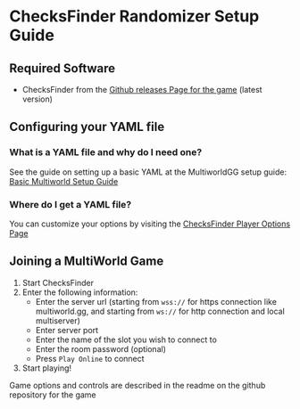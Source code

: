 # ChecksFinder Randomizer Setup Guide

## Required Software

- ChecksFinder from
  the [Github releases Page for the game](https://github.com/jonloveslegos/ChecksFinder/releases) (latest version)

## Configuring your YAML file

### What is a YAML file and why do I need one?

See the guide on setting up a basic YAML at the MultiworldGG setup
guide: [Basic Multiworld Setup Guide](/tutorial/MultiworldGG/setup/en)

### Where do I get a YAML file?

You can customize your options by visiting the [ChecksFinder Player Options Page](/games/ChecksFinder/player-options)

## Joining a MultiWorld Game

1. Start ChecksFinder
2. Enter the following information:
    - Enter the server url (starting from `wss://` for https connection like multiworld.gg, and starting from `ws://` for http connection and local multiserver)
    - Enter server port
    - Enter the name of the slot you wish to connect to
    - Enter the room password (optional)
    - Press `Play Online` to connect
3. Start playing!

Game options and controls are described in the readme on the github repository for the game
